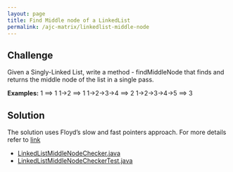 ```yaml
---
layout: page
title: Find Middle node of a LinkedList
permalink: /ajc-matrix/linkedlist-middle-node
---
```


## Challenge

Given a Singly-Linked List, write a method - findMiddleNode that finds and returns the middle node of the list in a single pass.

**Examples:**
1 ==> 1
1->2 ==> 1
1->2->3->4 ==> 2
1->2->3->4->5 ==> 3

## Solution

The solution uses Floyd’s slow and fast pointers approach. For more details refer to [link](https://www.geeksforgeeks.org/how-does-floyds-slow-and-fast-pointers-approach-work/)

* [LinkedListMiddleNodeChecker.java](https://github.com/amaljoyc/ajc-matrix/blob/master/src/main/java/amaljoyc/matrix/linkedlistmiddle/LinkedListMiddleNodeChecker.java)
* [LinkedListMiddleNodeCheckerTest.java](https://github.com/amaljoyc/ajc-matrix/blob/master/src/test/java/amaljoyc/matrix/linkedlistmiddle/LinkedListMiddleNodeCheckerTest.java)
